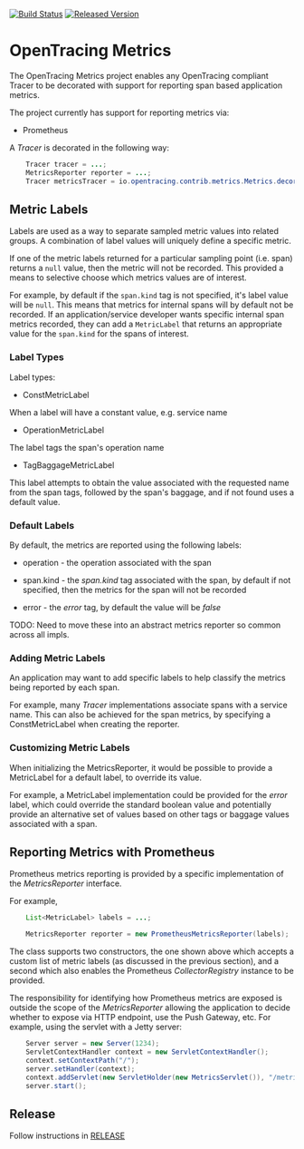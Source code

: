 [![Build Status][ci-img]][ci] [![Released Version][maven-img]][maven]

# OpenTracing Metrics

The OpenTracing Metrics project enables any OpenTracing compliant Tracer to be decorated with support
for reporting span based application metrics.

The project currently has support for reporting metrics via:

* Prometheus

A _Tracer_ is decorated in the following way:

```java
	Tracer tracer = ...;
	MetricsReporter reporter = ...;
	Tracer metricsTracer = io.opentracing.contrib.metrics.Metrics.decorate(tracer, reporter);
```

## Metric Labels

Labels are used as a way to separate sampled metric values into related groups. A combination of label values will
uniquely define a specific metric.

If one of the metric labels returned for a particular sampling point (i.e. span) returns a `null` value, then the
metric will not be recorded. This provided a means to selective choose which metrics values are of interest.

For example, by default if the `span.kind` tag is not specified, it's label value will be `null`. This means that
metrics for internal spans will by default not be recorded. If an application/service developer wants specific internal
span metrics recorded, they can add a `MetricLabel` that returns an appropriate value for the `span.kind` for the
spans of interest.

### Label Types

Label types:

* ConstMetricLabel

When a label will have a constant value, e.g. service name

* OperationMetricLabel

The label tags the span's operation name

* TagBaggageMetricLabel

This label attempts to obtain the value associated with the requested name from the span tags, followed
by the span's baggage, and if not found uses a default value.


### Default Labels

By default, the metrics are reported using the following labels:

* operation - the operation associated with the span

* span.kind - the _span.kind_ tag associated with the span, by default if not specified, then the metrics
for the span will not be recorded

* error - the _error_ tag, by default the value will be _false_

TODO: Need to move these into an abstract metrics reporter so common across all impls.


### Adding Metric Labels

An application may want to add specific labels to help classify the metrics being reported by each
span.

For example, many _Tracer_ implementations associate spans with a service name. This can also be achieved
for the span metrics, by specifying a ConstMetricLabel when creating the reporter.

### Customizing Metric Labels

When initializing the MetricsReporter, it would be possible to provide a MetricLabel for a default label,
to override its value.

For example, a MetricLabel implementation could be provided for the _error_ label, which could override the
standard boolean value and potentially provide an alternative set of values based on other tags or baggage
values associated with a span.


## Reporting Metrics with Prometheus

Prometheus metrics reporting is provided by a specific implementation of the _MetricsReporter_ interface.

For example,

```java
	List<MetricLabel> labels = ...;

	MetricsReporter reporter = new PrometheusMetricsReporter(labels);
```

The class supports two constructors, the one shown above which accepts a custom list of metric labels (as
discussed in the previous section), and a second which also enables the Prometheus _CollectorRegistry_ instance
to be provided.

The responsibility for identifying how Prometheus metrics are exposed is outside the scope of the _MetricsReporter_
allowing the application to decide whether to expose via HTTP endpoint, use the Push Gateway, etc. For example,
using the servlet with a Jetty server:

```java
	Server server = new Server(1234);
	ServletContextHandler context = new ServletContextHandler();
	context.setContextPath("/");
	server.setHandler(context);
	context.addServlet(new ServletHolder(new MetricsServlet()), "/metrics");
	server.start();
```

## Release
Follow instructions in [RELEASE](RELEASE.md)

   [ci-img]: https://travis-ci.org/opentracing-contrib/java-metrics.svg?branch=master
   [ci]: https://travis-ci.org/opentracing-contrib/java-metrics
   [maven-img]: https://img.shields.io/maven-central/v/io.opentracing.contrib/opentracing-metrics.svg?maxAge=2592000
   [maven]: http://search.maven.org/#search%7Cga%7C1%7Copentracing-metrics
